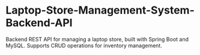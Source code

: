 # Laptop-Store-Management-System-Backend-API
Backend REST API for managing a laptop store, built with Spring Boot and MySQL. Supports CRUD operations for inventory management.
